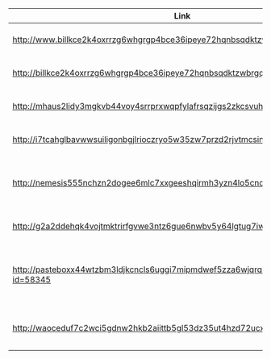 | Link                                                                                     | Description                                            |
| ---------------------------------------------------------------------------------------- | ------------------------------------------------------ |
| http://www.billkce2k4oxrrzg6whgrgp4bce36ipeye72hqnbsqdktzwbrgqhrcyd.onion                | Sell counterfeit money                                 |
| http://billkce2k4oxrrzg6whgrgp4bce36ipeye72hqnbsqdktzwbrgqhrcyd.onion                    | Sell counterfeit money                                 |
| http://mhaus2lidy3mgkvb44voy4srrprxwqpfylafrsqzijgs2zkcsvuhslad.onion                    | Sell counterfeit money                                 |
| http://i7tcahglbavwwsuiligonbgjlrioczryo5w35zw7przd2rjvtmcsinad.onion                    | Sell counterfeit money                                 |
| http://nemesis555nchzn2dogee6mlc7xxgeeshqirmh3yzn4lo5cnd4s5a4yd.onion                    | Sell counterfeit money, drugs, hacking                 |
| http://g2a2ddehqk4vojtmktrirfgvwe3ntz6gue6nwbv5y64lgtug7iwfj7ad.onion                    | Sell counterfeit money                                 |
| http://pasteboxx44wtzbm3ldjkcncls6uggi7mipmdwef5zza6wjqrqrtxdid.onion/paste.php?id=58345 | Sell counterfeit national insurance number, green card |
| http://waoceduf7c2wci5gdnw2hkb2aiittb5gl53dz35ut4hzd72ucxnvk2qd.onion                    | Sell counterfeit passport, DL, ID                      |
